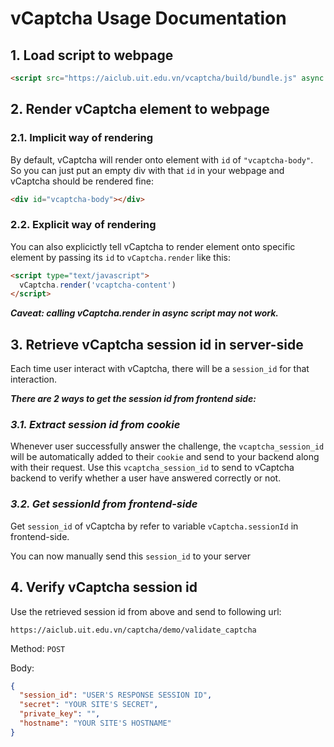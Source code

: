 # vCaptcha Usage Documentation

## 1. Load script to webpage

```html
<script src="https://aiclub.uit.edu.vn/vcaptcha/build/bundle.js" async defer></script>
```

## 2. Render vCaptcha element to webpage

### 2.1. Implicit way of rendering

By default, vCaptcha will render onto element with `id` of `"vcaptcha-body"`. So you can just put an empty div with that `id` in your webpage and vCaptcha should be rendered fine:

```html
<div id="vcaptcha-body"></div>
```

### 2.2. Explicit way of rendering

You can also explicictly tell vCaptcha to render element onto specific element by passing its `id` to `vCaptcha.render` like this:

```html
<script type="text/javascript">
  vCaptcha.render('vcaptcha-content')
</script>
```

**_Caveat: calling vCaptcha.render in async script may not work._**

## 3. Retrieve vCaptcha session id in server-side

Each time user interact with vCaptcha, there will be a `session_id` for that interaction.

**_There are 2 ways to get the session id from frontend side:_**

### **_3.1. Extract session id from cookie_**

Whenever user successfully answer the challenge, the `vcaptcha_session_id` will be automatically added to their `cookie` and send to your backend along with their request. Use this `vcaptcha_session_id` to send to vCaptcha backend to verify whether a user have answered correctly or not.

### **_3.2. Get sessionId from frontend-side_**

Get `session_id` of vCaptcha by refer to variable `vCaptcha.sessionId` in frontend-side.

You can now manually send this `session_id` to your server

## 4. Verify vCaptcha session id

Use the retrieved session id from above and send to following url:

`https://aiclub.uit.edu.vn/captcha/demo/validate_captcha`

Method: `POST`

Body:

```json
{
  "session_id": "USER'S RESPONSE SESSION ID",
  "secret": "YOUR SITE'S SECRET",
  "private_key": "",
  "hostname": "YOUR SITE'S HOSTNAME"
}
```
